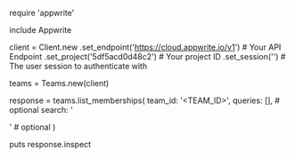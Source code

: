 require 'appwrite'

include Appwrite

client = Client.new
    .set_endpoint('https://cloud.appwrite.io/v1') # Your API Endpoint
    .set_project('5df5acd0d48c2') # Your project ID
    .set_session('') # The user session to authenticate with

teams = Teams.new(client)

response = teams.list_memberships(
    team_id: '<TEAM_ID>',
    queries: [], # optional
    search: '<SEARCH>' # optional
)

puts response.inspect
